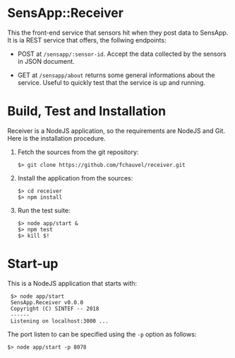 # SensApp::Receiver

This the front-end service that sensors hit when they post data to
SensApp. It is ia REST service that offers, the follwing endpoints:

 * POST at `/sensapp/:sensor-id`. Accept the data collected by the
   sensors in JSON document.

 * GET at `/sensapp/about` returns some general informations about the
   service. Useful to quickly test that the service is up and running.


# Build, Test and Installation

Receiver is a NodeJS application, so the requirements are NodeJS and
Git. Here is the installation procedure.

 1. Fetch the sources from the git repository:

		$> git clone https://github.com/fchauvel/receiver.git

 2. Install the application from the sources:

		$> cd receiver
		$> npm install

 3. Run the test suite:

		$> node app/start &
		$> npm test
		$> kill $!

# Start-up

This is a NodeJS application that starts with:

     $> node app/start
     SensApp.Receiver v0.0.0
     Copyright (C) SINTEF -- 2018
     ------
     Listening on localhost:3000 ...

The port listen to can be specified using the `-p` option as follows:

    $> node app/start -p 8078

